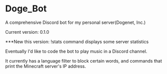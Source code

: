 # Doge_Bot
A comprehensive Discord bot for my personal server(Dogenet, Inc.)

Current version: 0.1.0

***New this version: !stats command displays some server statistics

Eventually I'd like to code the bot to play music in a Discord channel.

It currently has a language filter to block certain words, and commands that print the Minecraft server's IP address.

